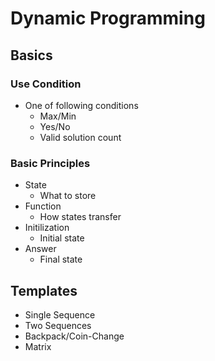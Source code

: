 # Dynamic Programming

## Basics

### Use Condition

* One of following conditions
  * Max/Min
  * Yes/No
  * Valid solution count

### Basic Principles

* State
  * What to store
* Function
  * How states transfer
* Initilization
  * Initial state
* Answer
  * Final state

## Templates

* Single Sequence
* Two Sequences
* Backpack/Coin-Change
* Matrix



